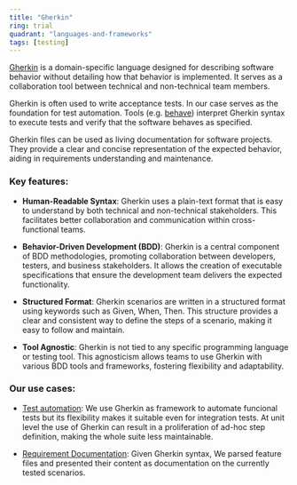 ```yaml
---
title: "Gherkin"
ring: trial
quadrant: "languages-and-frameworks"
tags: [testing]
---
```


[Gherkin](https://cucumber.io/docs/gherkin/reference/) is a domain-specific language designed for describing software behavior without detailing how that behavior is implemented. It serves as a collaboration tool between technical and non-technical team members.

Gherkin is often used to write acceptance tests. In our case serves as the foundation for test automation. Tools (e.g. [behave](https://behave.readthedocs.io/en/latest/)) interpret Gherkin syntax to execute tests and verify that the software behaves as specified.

Gherkin files can be used as living documentation for software projects. They provide a clear and concise representation of the expected behavior, aiding in requirements understanding and maintenance.

### Key features:

- **Human-Readable Syntax**:
Gherkin uses a plain-text format that is easy to understand by both technical and non-technical stakeholders. This facilitates better collaboration and communication within cross-functional teams.


- **Behavior-Driven Development (BDD)**:
Gherkin is a central component of BDD methodologies, promoting collaboration between developers, testers, and business stakeholders. It allows the creation of executable specifications that ensure the development team delivers the expected functionality.

- **Structured Format**:
Gherkin scenarios are written in a structured format using keywords such as Given, When, Then. This structure provides a clear and consistent way to define the steps of a scenario, making it easy to follow and maintain.

- **Tool Agnostic**:
Gherkin is not tied to any specific programming language or testing tool. This agnosticism allows teams to use Gherkin with various BDD tools and frameworks, fostering flexibility and adaptability.

### Our use cases:

- [Test automation](https://github.com/pagopa/idpay-functional-testing): We use Gherkin as framework to automate funcional tests but its flexibility makes it suitable even for integration tests. At unit level the use of Gherkin can result in a proliferation of ad-hoc step definition, making the whole suite less maintainable. 

- [Requirement Documentation](https://pagopa.github.io/idpay-functional-testing/): Given Gherkin syntax, We parsed feature files and presented their content as documentation on the currently tested scenarios.